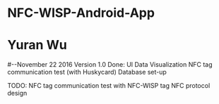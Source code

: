 # NFC-WISP-Android-App
# Yuran Wu

#--November 22 2016 Version 1.0
  Done:
  UI
  Data Visualization
  NFC tag communication test (with Huskycard)
  Database set-up
  
  TODO:
  NFC tag communication test with NFC-WISP tag
  NFC protocol design
